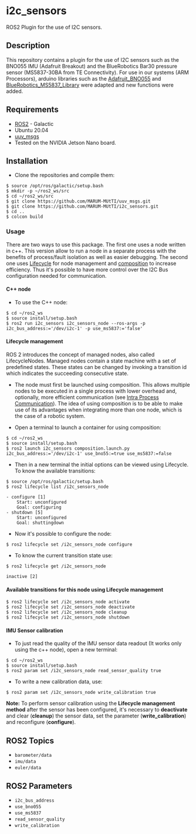 # i2c_sensors 
ROS2 Plugin for the use of I2C sensors.
## Description
This repository contains a plugin for the use of I2C sensors such as the BNO055 IMU (Adafruit Breakout) and the BlueRobotics Bar30 pressure sensor (MS5837-30BA from TE Connectivity).
For use in our systems (ARM Processors), arduino libraries such as the [Adafruit_BNO055](https://github.com/adafruit/Adafruit_BNO055) and [BlueRobotics_MS5837_Library](https://github.com/bluerobotics/BlueRobotics_MS5837_Library) were adapted and new functions were added.

## Requirements
- [ROS2](https://docs.ros.org/en/galactic/Installation.html) - Galactic
- Ubuntu 20.04
- [uuv_msgs](https://github.com/MARUM-MUtTI/uuv_msgs.git)
- Tested on the NVIDIA Jetson Nano board.

## Installation
- Clone the repositories and compile them:
```
$ source /opt/ros/galactic/setup.bash
$ mkdir -p ~/ros2_ws/src
$ cd ~/ros2_ws/src
$ git clone https://github.com/MARUM-MUtTI/uuv_msgs.git
$ git clone https://github.com/MARUM-MUtTI/i2c_sensors.git
$ cd ..
$ colcon build
```

### Usage
There are two ways to use this package. The first one uses a node written in c++. This version allow to run a node in a separate process with the benefits of process/fault isolation as well as easier debugging. The second one uses [Lifecycle](https://index.ros.org/p/lifecycle/github-ros2-demos/) for node management and [composition](https://docs.ros.org/en/foxy/Tutorials/Composition.html) to increase efficiency. Thus it's possible to have more control over the I2C Bus configuration needed for communication. 


#### C++ node 
- To use the C++ node: 
```
$ cd ~/ros2_ws
$ source install/setup.bash
$ ros2 run i2c_sensors i2c_sensors_node --ros-args -p i2c_bus_address:='/dev/i2c-1' -p use_ms5837:='false'
```
#### Lifecycle management 
ROS 2 introduces the concept of managed nodes, also called LifecycleNodes. Managed nodes contain a state machine with a set of predefined states. These states can be changed by invoking a transition id which indicates the succeeding consecutive state.

- The node must first be launched using composition. This allows multiple nodes to be executed in a single process with lower overhead and, optionally, more efficient communication (see [Intra Process Communication](https://docs.ros.org/en/foxy/Tutorials/Intra-Process-Communication.html)). The idea of using composition is to be able to make use of its advantages when integrating more than one node, which is the case of a robotic system.

- Open a terminal to launch a container for using composition:
```
$ cd ~/ros2_ws
$ source install/setup.bash
$ ros2 launch i2c_sensors composition.launch.py i2c_bus_address:='/dev/i2c-1' use_bno55:=true use_ms5837:=false
```
- Then in a new terminal the initial options can be viewed using Lifecycle. To know the available transitions:
```
$ source /opt/ros/galactic/setup.bash
$ ros2 lifecycle list /i2c_sensors_node

- configure [1]
	Start: unconfigured
	Goal: configuring
- shutdown [5]
	Start: unconfigured
	Goal: shuttingdown
```

- Now it's possible to configure the node:
```
$ ros2 lifecycle set /i2c_sensors_node configure
```
- To know the current transition state use:
```
$ ros2 lifecycle get /i2c_sensors_node

inactive [2]
```

#### Available transitions for this node using Lifecycle management
```
$ ros2 lifecycle set /i2c_sensors_node activate
$ ros2 lifecycle set /i2c_sensors_node deactivate
$ ros2 lifecycle set /i2c_sensors_node cleanup
$ ros2 lifecycle set /i2c_sensors_node shutdown
```

#### IMU Sensor calibration
- To just read the quality of the IMU sensor data readout (It works only using the c++ node), open a new terminal:

```
$ cd ~/ros2_ws
$ source install/setup.bash
$ ros2 param set /i2c_sensors_node read_sensor_quality true
```

- To write a new calibration data, use:

```
$ ros2 param set /i2c_sensors_node write_calibration true
```

**Note:** To perform sensor calibration using the **Lifecycle management method** after the sensor has been configured, it's necessary to **deactivate** and clear (**cleanup**) the sensor data, set the parameter (**write_calibration**) and reconfigure (**configure**).


## ROS2 Topics 
- `barometer/data`
- `imu/data`
- `euler/data`

## ROS2 Parameters 
- `i2c_bus_address`
- `use_bno055`
- `use_ms5837`
- `read_sensor_quality`
- `write_calibration`
